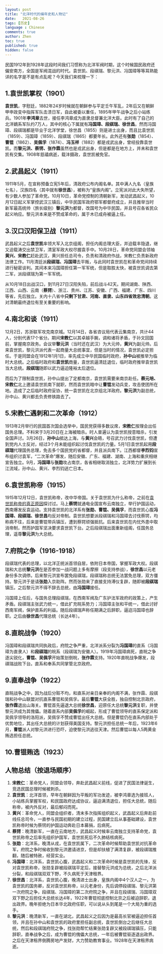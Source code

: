 ```yaml
---
layout: post
title: "北洋时代的编年史和人物记"
date:   2021-08-26
tags: [历史]
language : Chinese
comments: true
author: Zhen
toc: true
published: true
hidden: false
---
```

民国1912年到1928年这段时间我们习惯称为北洋军阀时期，这个时候国民政府还偏安南方，全国是军阀混战的时代。袁世凯、段祺瑞、黎元洪、冯国璋等等耳熟能详的名字是不是有点乱呢？今天我们来梳理一下：

## 1.袁世凯掌权（1901）
**袁世凯**，字慰廷，1882年24岁时候就在朝鲜参与平定壬午军乱，2年后又在朝鲜甲申政变中指挥军队击溃日军，自此被委以重任，1895年甲午战争之后小站练兵。1901年**李鸿章**去世，接任李鸿章成为直隶总督兼北洋大臣。此时有了自己的北洋嫡系军队约7万人，其中的核心下属就有**冯国璋、段祺瑞、徐世昌**。然而冯国璋、段祺瑞都是毕业于北洋学堂，徐世昌（1855）则是进士出身，而且比袁世凯（1859）、冯国璋（1859）、段祺瑞（1865）都要年长。此外还有**张勋**（1854）、**曹锟**（1862）、**吴佩孚**（1874）、**冯玉祥**（1882）都是戎武出身，曾经投靠袁世凯。而**黎元洪、蔡锷、张作霖**虽然也是戎武出身，但是都是在地方上，并未和袁世凯有交集。1908年慈禧病逝，载沣摄政，袁世凯被免官。

## 2.武昌起义（1911）
1911年5月，在宣称预备立宪5年后，清政府公布内阁名单。其中满人九名（皇族七名），汉族四名（其中就有**徐世昌**），被称为“皇族内阁”。立宪派对此大失所望，有少数人参加了革命党。10月10日，革命党控制的清朝新军，发动武昌起义，10月12日起义军掌控武汉三镇后，中华民国军政府鄂军都督府成立，并且推举当时新军最高统帅（旅长级别）**黎元洪**为都督，改国号为中华民国，并且号召各省民众起义响应。黎元洪本来是不赞成革命的，属于木已成舟被逼上任。

## 3.汉口汉阳保卫战（1911）
武昌起义之后**袁世凯**率领大军入北京组阁，担任内阁总理大臣，并迫载丰隐退，继又迫载涛交出禁卫军，清室军政大权尽握袁手中。10月28日，革命党同盟会领袖**黄兴、宋教仁**赶赴武汉，黄兴担任总司令，负责和清政府作战，宋教仁负责新政府法律工作。11月清廷派**段祺瑞、冯国璋**去平叛，与此同时袁世凯在和革命党间持续进行秘密谈判。其间本来冯国璋担任第一军军统，但是取胜太快，被袁世凯调去第二军，派段祺瑞为第一军军统。

从10月18日出战汉口，到11月27日汉阳失陷，前后战斗42天。期间湖南、陕西、江西、山西、云南（**蔡锷**）、浙江、贵州、江苏、安徽、广西、福建、广东、四川等省，先后独立。关内十八省中**只剩下甘肃、河南、直隶、山东四省效忠清朝**。这对清朝最终退位有至关重要的影响。

## 4.南北和谈（1911）

12月2日，苏浙联军攻克南京城。12月14日，各省咨议局代表云集南京，共计44人，分别代表17个省分。期间**宋教仁**以其卓越手腕，调和诸将矛盾，于孙文回国前，掌握南京政务。会议举**黎元洪**（当时还在武汉）为大元帅，**黄兴**为副元帅。后来袁世凯，黎元洪派代表一起商量大总统事宜，但是当时的情况，袁世凯必定担任。于是同盟会在1912年1月1日，率先成立中华民国临时政府，**孙中山**被推举为临时大总统。之后临时政府和**袁世凯**商量，袁世凯逼清廷退位，临时政府推举袁世凯当大总统。**段祺瑞**随即以武力逼迫隆裕太后退位。

而后为了限制袁世凯，孙中山提出了定都南京，袁世凯需要来南京赴任。**蔡元培、宋教仁**北上邀请袁世凯南下就职，然而袁世凯暗中让**曹锟**发动兵变，攻击使团所在地。造成了之后临时政府妥协，统一袁世凯在北京组北洋政府。**黎元洪**为副总统，孙中山、黄兴都去负责修铁路去了。

## 5.宋教仁遇刺和二次革命（1912）
1913年2月举行的民国首次国会选举中，国民党获得多数议席，**宋教仁**按理会出任国务总理。不料宋于3月20日在上海被暗杀。时人普遍认为袁世凯授意暗杀，引发全国声讨。3月26日，**孙中山**抵达上海，与**黄兴**会晤，号召武力讨伐袁世凯，但遭到党内人士反对，经过3个月未能组织起讨伐袁世凯的力量。5月1日袁世凯起用**段祺瑞**代理国务总理，免去多个国民党的省都督，并且派兵南下。江西都督**李烈钧**宣布组织讨袁军，“二次革命”爆发，随后安徽、广东、福建、湖南、上海和重庆相继宣告独立。9月，**冯国璋**与**张勋**攻占南京，各省相继取消独立，北洋势力扩展到长江流域，孙中山、黄兴、李烈钧逃亡日本。

## 6.袁世凯称帝（1915）
1915年12月12日，袁世凯称帝，改中华帝国。关于袁世凯为什么称帝，之前在[袁世凯称帝的真正原因](/袁世凯称帝的真正原因)探讨过。马上**蔡锷**就通电全国宣布云南独立，举行护国运动，西南爆发反袁运动。支持袁世凯的北洋系有**张勋、曹锟、吴佩孚**，而袁世凯心腹**冯国璋、段祺瑞、徐世昌**均反对帝制。袁世凯想要派段祺瑞和冯国璋去讨伐蔡锷，均称病不往，后来是曹锟带兵镇压，遭到蔡锷顽强抵抗。后来袁世凯在内忧外患中取消帝制，然而护国军坚决要求袁世凯下台。之后段祺瑞出面重新组阁，任国务总理，遥尊**黎元洪**为大总统。

## 7.府院之争（1916-1918）
段祺瑞代表的总理，以北洋正统派首领自居，依附日本帝国，掌握军政大权。段祺瑞和大总统**黎元洪**在是否参加一战问题上多有摩擦（段支持参战），**徐世昌**以元老身份多次调停。后来黎元洪宣布罢免段祺瑞，段祺瑞称总统无法罢免总理，双方僵持。黎元洪于是请**张勋**入京助阵。然而张勋来了直接支持溥仪复辟，随即被**段祺瑞**镇压。之后黎元洪不得不辞去总统，由**冯国璋**接任。

冯国璋上任后，与国务总理段祺瑞，在西南军阀及广东护法军政府的政策上，产生矛盾。段祺瑞主张武力统一，借此扩充皖系势力；冯国璋主张和平统一，借此讨好西南军阀，保护直系的利益。随后段祺瑞声称任期满之后辞职，逼迫冯国璋也辞职。之后由**徐世昌**代理总统（长达4年）。

## 8.直皖战争（1920）
冯国璋和段祺瑞共同执政后，府院之争严重，北洋派系分裂为**冯国璋**的直系（冯国璋为直隶人）和**段祺瑞**的皖系（段祺瑞为安徽人）。1919年冯国璋病死，直皖之争逐尖锐化，**曹锟、吴佩孚**开始策划倒皖，**张作霖**支持。1920年直皖战争爆发，段祺瑞战败下台。直系和奉系共同掌管北京政府。

## 9.直奉战争（1922）
直皖战争之中，因为战后分赃不均，和直系对亲日亲奉的内阁不满，张作霖、段祺瑞和孙中山联盟对抗直系曹锟和吴佩孚。最后**曹锟**大获全胜，独自控制北京政府，**张作霖**退出山海关。曹锟首先逼退大总统**徐世昌**，迎原任大总统**黎元洪**复职，并使黎元洪成为其傀儡。随着直系内部**吴佩孚**的崛起，形成了曹锟领导的直系保定派和吴佩孚领导的洛阳派，吴佩孚不赞成曹锟出任大总统。但是曹锟仍在直系内部处于优势地位，其出任大总统的计划获得美国支持。黎元洪担任总统一年后，1923年6月，**曹锟**派人对黎元洪进行恐吓，迫使黎元洪逃往天津。然后曹锟以每人5两黄金贿选担任总统。

## 10.曹锟贿选（1923）



## 人物总结（按退场顺序）
1. **宋教仁**：革命党人，同盟会领导，奔赴武昌起义前线，促进了民国法律诞生，竞选民国总理时候被刺杀。
2. **袁世凯**：北洋首领，早年在朝鲜因为平叛的军功发迹，被李鸿章选为接班人，小站练兵掌握军权，和民国政府达成协议，逼迫满清退位，担任大总统，随后称帝，被内外反对，最后郁闷而死。
3. **黄兴**：革命党人，同盟会组织者，清末多次指挥组织起义，武昌起义后奔赴前线任总司令，一直参与民国初期的建立过程，民国建立后从事基础建设，袁世凯称帝时候为蔡锷的护国运动奔赴日本募捐，后病死。
4. **蔡锷**：晚清新军，一直在云南地方，武昌起义时候率云南独立支持革命党，袁世凯称帝之后率先组织护国军，袁世凯死后不久肺结核病死。
5. **张勋**：北洋系，晚清从戎，在袁世凯属下，二次革命时候帮助袁世凯对抗革命军，府院之争时候收到黎元洪邀请进京，但是却扶植了满清复辟，被段祺瑞推翻，随后被特赦，经营实业。
6. **冯国璋**：北洋系，袁世凯心腹，武昌起义和二次革命时候是袁世凯的先锋，反对袁世凯称帝，张勋复辟被段祺瑞平定后，接替黎元洪成为总统，之后北洋派分裂，和段祺瑞双双下野，不久病死于天津租界。
7. **徐世昌**：北洋系，袁世凯心腹，晚清进士出身，皇族内阁中4个汉人之一，为袁世凯的国务卿，反对袁世凯称帝，以元老身份，先后调停段祺瑞、黎元洪第一次府院之争，段祺瑞、冯国璋的第二次府院之争，并且在段祺瑞、冯国璋双双下野之后担任大总统长达4年，1922年曹锟彻底控制北京之后被迫辞职，退出政界。晚年拒绝为日本华北政府任职，可以说从头到尾是一个大局为重的选手。
8. **黎元洪**：晚清新军，一直在湖北，武昌起义之后因为是最高长官被逼迫担任首领，并且在孙中山和袁世凯的政府里担任副总统，袁世凯倒台之后继任大总统，然后和段祺瑞府院之争，找张勋帮忙结果张勋复辟又被段祺瑞镇压，只能辞职，直奉战争之后，成为曹锟的傀儡大总统，一年后被曹锟驱逐退出政界。之后在天津租界倒腾房地产发财，大力赞助教育事业。1928年在天津租界病逝。
<!--stackedit_data:
eyJoaXN0b3J5IjpbLTE2OTc5Njk0NDQsNzY2ODAzNzMxLC04MD
kxMDE0MDQsLTU1NTM4ODM3OSwzODQwNjM1NDEsOTEyMDAzNzI5
XX0=
-->